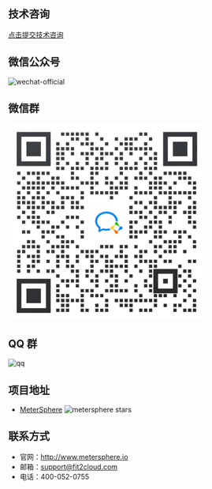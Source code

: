 ## 技术咨询

[点击提交技术咨询][jinshuju]

## 微信公众号

![wechat-official](../img/wechat-official.jpg)

## 微信群

![wechat-group](../img/wechat-group.png)

## QQ 群

![qq](../img/qq-group.png)

## 项目地址

- [MeterSphere][metersphere] ![metersphere stars][metersphere stars]

## 联系方式

- 官网：http://www.metersphere.io
- 邮箱：support@fit2cloud.com
- 电话：400-052-0755

[jinshuju]: https://jinshuju.net/f/qQOZj1
[metersphere]: https://github.com/metersphere/metersphere
[metersphere stars]: https://img.shields.io/github/stars/metersphere/metersphere.svg
